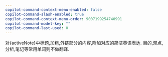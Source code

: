 ```yaml
---
copilot-command-context-menu-enabled: false
copilot-command-slash-enabled: true
copilot-command-context-menu-order: 9007199254740991
copilot-command-model-key: ""
copilot-command-last-used: 0
---
```

对{activeNote}中标题,加粗,外链部分的内容,附加对应的简洁英语表达.
目的,观点,分析,笔记等常用单词则不做翻译.
